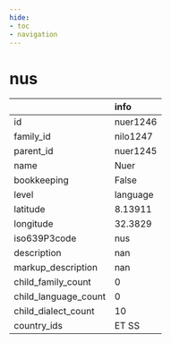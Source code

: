 ```yaml
---
hide:
- toc
- navigation
---
```

# nus
|                      | info     |
|:---------------------|:---------|
| id                   | nuer1246 |
| family_id            | nilo1247 |
| parent_id            | nuer1245 |
| name                 | Nuer     |
| bookkeeping          | False    |
| level                | language |
| latitude             | 8.13911  |
| longitude            | 32.3829  |
| iso639P3code         | nus      |
| description          | nan      |
| markup_description   | nan      |
| child_family_count   | 0        |
| child_language_count | 0        |
| child_dialect_count  | 10       |
| country_ids          | ET SS    |